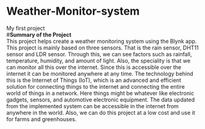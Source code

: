 # Weather-Monitor-system
My first project<br>
#**Summary of the Project**<br>
This project helps create a weather monitoring system using the Blynk app. This project is mainly based on three sensors. That is the rain sensor, DHT11 sensor and LDR sensor. Through this, we can see factors such as rainfall, temperature, humidity, and amount of light. Also, the speciality is that we can monitor all this over the internet. Since this is accessible over the internet it can be monitored anywhere at any time. The technology behind this is the Internet of Things (IoT), which is an advanced and efficient solution for connecting things to the internet and connecting the entire world of things in a network. Here things might be whatever like electronic gadgets, sensors, and automotive electronic equipment. The data updated from the implemented system can be accessible in the internet from anywhere in the world. Also, we can do this project at a low cost and use it for farms and greenhouses.
